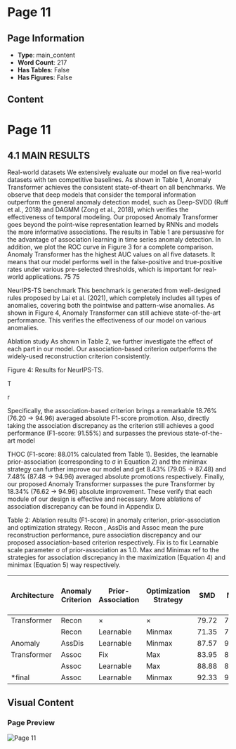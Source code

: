 # Page 11

## Page Information

- **Type**: main_content
- **Word Count**: 217
- **Has Tables**: False
- **Has Figures**: False

## Content

# Page 11

## 4.1 MAIN RESULTS

Real-world datasets We extensively evaluate our model on five real-world datasets with ten competitive baselines. As shown in Table 1, Anomaly Transformer achieves the consistent state-of-theart on all benchmarks. We observe that deep models that consider the temporal information outperform the general anomaly detection model, such as Deep-SVDD (Ruff et al., 2018) and DAGMM (Zong et al., 2018), which verifies the effectiveness of temporal modeling. Our proposed Anomaly Transformer goes beyond the point-wise representation learned by RNNs and models the more informative associations. The results in Table 1 are persuasive for the advantage of association learning in time series anomaly detection. In addition, we plot the ROC curve in Figure 3 for a complete comparison. Anomaly Transformer has the highest AUC values on all five datasets. It means that our model performs well in the false-positive and true-positive rates under various pre-selected thresholds, which is important for real-world applications. 75 75

NeurIPS-TS benchmark This benchmark is generated from well-designed rules proposed by Lai et al. (2021), which completely includes all types of anomalies, covering both the pointwise and pattern-wise anomalies. As shown in Figure 4, Anomaly Transformer can still achieve state-of-the-art performance. This verifies the effectiveness of our model on various anomalies.

Ablation study As shown in Table 2, we further investigate the effect of each part in our model. Our association-based criterion outperforms the widely-used reconstruction criterion consistently.

Figure 4: Results for NeurIPS-TS.

<!-- image -->

T

r

Specifically, the association-based criterion brings a remarkable 18.76% (76.20 → 94.96) averaged absolute F1-score promotion. Also, directly taking the association discrepancy as the criterion still achieves a good performance (F1-score: 91.55%) and surpasses the previous state-of-the-art model

THOC (F1-score: 88.01% calculated from Table 1). Besides, the learnable prior-association (corresponding to σ in Equation 2) and the minimax strategy can further improve our model and get 8.43% (79.05 → 87.48) and 7.48% (87.48 → 94.96) averaged absolute promotions respectively. Finally, our proposed Anomaly Transformer surpasses the pure Transformer by 18.34% (76.62 → 94.96) absolute improvement. These verify that each module of our design is effective and necessary. More ablations of association discrepancy can be found in Appendix D.

Table 2: Ablation results (F1-score) in anomaly criterion, prior-association and optimization strategy. Recon , AssDis and Assoc mean the pure reconstruction performance, pure association discrepancy and our proposed association-based criterion respectively. Fix is to fix Learnable scale parameter σ of prior-association as 1.0. Max and Minimax ref to the strategies for association discrepancy in the maximization (Equation 4) and minimax (Equation 5) way respectively.

| Architecture   | Anomaly Criterion   | Prior- Association   | Optimization Strategy   |   SMD |   MSL |   SMAP |   SWaT |   PSM |   Avg F1 (as %) |
|----------------|---------------------|----------------------|-------------------------|-------|-------|--------|--------|-------|-----------------|
| Transformer    | Recon               | ×                    | ×                       | 79.72 | 76.64 |  73.74 |  74.56 | 78.43 |           76.62 |
|                | Recon               | Learnable            | Minmax                  | 71.35 | 78.61 |  69.12 |  81.53 | 80.4  |           76.2  |
| Anomaly        | AssDis              | Learnable            | Minmax                  | 87.57 | 90.5  |  90.98 |  93.21 | 95.47 |           91.55 |
| Transformer    | Assoc               | Fix                  | Max                     | 83.95 | 82.17 |  70.65 |  79.46 | 79.04 |           79.05 |
|                | Assoc               | Learnable            | Max                     | 88.88 | 85.2  |  87.84 |  81.65 | 93.83 |           87.48 |
| *final         | Assoc               | Learnable            | Minmax                  | 92.33 | 93.59 |  96.9  |  94.07 | 97.89 |           94.96 |

## Visual Content

### Page Preview

![Page 11](/projects/llms/images/2110.02642v5_page_11.png)
